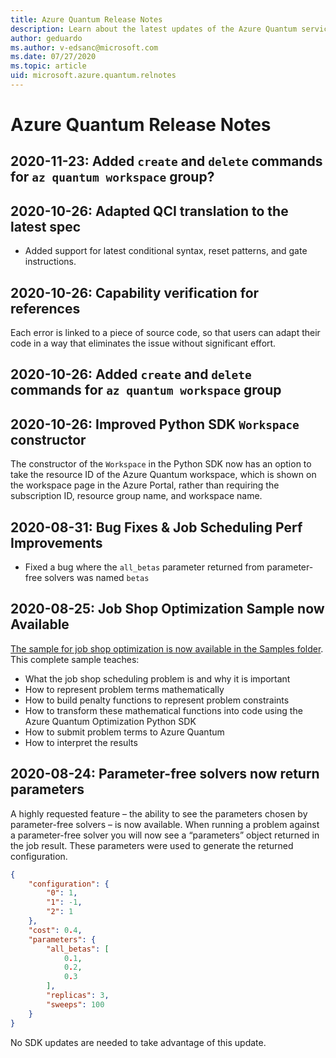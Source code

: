 ```yaml
---
title: Azure Quantum Release Notes
description: Learn about the latest updates of the Azure Quantum service. 
author: geduardo
ms.author: v-edsanc@microsoft.com
ms.date: 07/27/2020
ms.topic: article
uid: microsoft.azure.quantum.relnotes
---
```


# Azure Quantum Release Notes

## 2020-11-23: Added `create` and `delete` commands for `az quantum workspace` group? 

## 2020-10-26: Adapted QCI translation to the latest spec 
- Added support for latest conditional syntax, reset patterns, and gate instructions.

## 2020-10-26: Capability verification for references
Each error is linked to a piece of source code, so that users can adapt their code in a way that eliminates the issue without significant effort.

## 2020-10-26: Added `create` and `delete` commands for `az quantum workspace` group

## 2020-10-26: Improved Python SDK `Workspace` constructor 
The constructor of the `Workspace` in the Python SDK now has an option to take the resource ID of the Azure Quantum workspace, which is shown on the workspace page in the Azure Portal, rather than requiring the subscription ID, resource group name, and workspace name.

## 2020-08-31: Bug Fixes & Job Scheduling Perf Improvements
- Fixed a bug where the `all_betas` parameter returned from parameter-free solvers was named `betas`

## 2020-08-25: Job Shop Optimization Sample now Available
[The sample for job shop optimization is now available in the Samples folder](https://github.com/MicrosoftDocs/quantum-docs-private/blob/feature/onboarding-azure-quantum/azure-quantum/samples/job-shop-sample/). This complete sample teaches:
- What the job shop scheduling problem is and why it is important
- How to represent problem terms mathematically
- How to build penalty functions to represent problem constraints
- How to transform these mathematical functions into code using the Azure Quantum Optimization Python SDK
- How to submit problem terms to Azure Quantum
- How to interpret the results

## 2020-08-24: Parameter-free solvers now return parameters
A highly requested feature – the ability to see the parameters chosen by parameter-free solvers – is now available. When running a problem against a parameter-free solver you will now see a “parameters” object returned in the job result. These parameters were used to generate the returned configuration.

```json
{
    "configuration": {
        "0": 1,
        "1": -1,
        "2": 1
    },
    "cost": 0.4,
    "parameters": {
        "all_betas": [
            0.1,
            0.2,
            0.3
        ],
        "replicas": 3,
        "sweeps": 100
    }
}
```

No SDK updates are needed to take advantage of this update.
